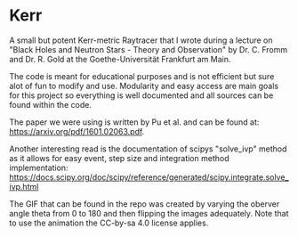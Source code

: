 # Kerr
A small but potent Kerr-metric Raytracer that I wrote during a lecture on "Black Holes and Neutron Stars - Theory and Observation" by Dr. C. Fromm and Dr. R. Gold at the Goethe-Universität Frankfurt am Main.

The code is meant for educational purposes and is not efficient but sure alot of fun to modify and use.
Modularity and easy access are main goals for this project so everything is well documented and all sources can be found within the code.

The paper we were using is written by Pu et al. and can be found at: https://arxiv.org/pdf/1601.02063.pdf.

Another interesting read is the documentation of scipys "solve_ivp" method as it allows for easy event, step size and integration method implementation: https://docs.scipy.org/doc/scipy/reference/generated/scipy.integrate.solve_ivp.html

The GIF that can be found in the repo was created by varying the oberver angle theta from 0 to 180 and then flipping the images adequately. Note that to use the animation the CC-by-sa 4.0 license applies.
